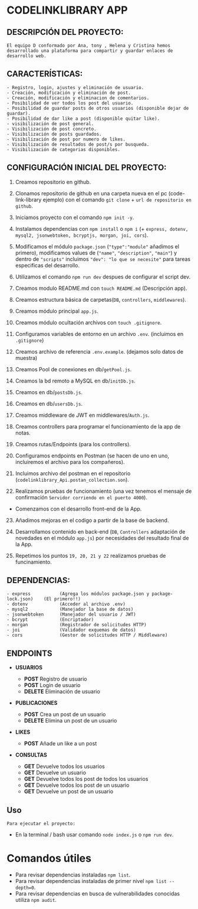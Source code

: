 # CODELINKLIBRARY APP

## DESCRIPCIÓN DEL PROYECTO:

    El equipo D conformado por Ana, tony , Helena y Cristina hemos desarrollado una plataforma para compartir y guardar enlaces de desarrollo web.

## CARACTERÍSTICAS:

    - Registro, login, ajustes y eliminación de usuario.
    - Creación, modificación y eliminación de post.
    - Creación, modificación y eliminacion de comentarios.
    - Posibilidad de ver todos los post del usuario.
    - Posibilidad de guardar posts de otros usuarios (disponible dejar de guardar).
    - Posibilidad de dar like a post (disponible quitar like). 
    - visibilización de post general.
    - Visibilización de post concreto.  
    - Visibilización de posts guardados.
    - Visibilización de post por numero de likes.
    - Visibilización de resultados de post/s por busqueda.
    - Visibilización de categorias disponibles.

## CONFIGURACIÓN INICIAL DEL PROYECTO:

1. Creamos repositorio en github.

2. Clonamos repositorio de github en una carpeta nueva en el pc (code-link-library ejemplo) con el comando `git clone` + `url de repositorio en github`.

3. Iniciamos proyecto con el comando `npm init -y`.
4. Instalamos dependencias con `npm install` o `npm i` (+ `express, dotenv, mysql2, jsonwebtoken, bcryptjs, morgan, joi, cors`).

5. Modificamos el módulo `package.json` (`"type":"module"` añadimos el primero), modificamos values de (`"name"`, `"description"`, `"main"`) y dentro de `"scripts"` incluimos `"dev": "lo que se necesite"` para tareas especificas del desarrollo.

6. Utilizamos el comando `npm run dev` despues de configurar el script dev.

7. Creamos modulo README.md con `touch README.md` (Descripción app).

8. Creamos estructura básica de carpetas(`DB`, `controllers`, `middlewares`).

9. Creamos módulo principal `app.js`.

10. Creamos módulo ocultación archivos con `touch .gitignore`.

11. Configuramos variables de entorno en un archivo `.env`. (incluimos en `.gitignore`)

12. Creamos archivo de referencia `.env.example`. (dejamos solo datos de muestra)

13. Creamos Pool de conexiones en db/`getPool.js`.

14. Creamos la bd remoto a MySQL en db/`initDb.js`.

15. Creamos en db/`postsDb.js`.

16. Creamos en db/`usersDb.js`.

17. Creamos middleware de JWT en middlewares/`Auth.js`.

18. Creamos controllers para programar el funcionamiento de la app de notas.

19. Creamos rutas/Endpoints (para los controllers).

20. Configuramos endpoints en Postman (se hacen de uno en uno, incluiremos el archivo para los compañeros).

21. Incluimos archivo del postman en el repositorio (`codelinklibrary_Api.postan_collection.son`).

22. Realizamos pruebas de funcionamiento (una vez tenemos el mensaje de confirmación `Servidor corriendo en el puerto 4000`).

- Comenzamos con el desarrollo front-end de la App.

23. Añadimos mejoras en el codigo a partir de la base de backend.

24. Desarrollamos contenido en back-end (`DB`, `Controllers` adaptación de novedades en el módulo `app.js`) por necesidades del resultado final de la App. 

25. Repetimos los puntos `19, 20, 21 y 22` realizamos pruebas de funcinamiento.



## DEPENDENCIAS:

    - express           (Agrega los módulos package.json y package-lock.json)    (El primero!!)
    - dotenv            (Acceder al archivo .env)
    - mysql2            (Manejador la base de datos)
    - jsonwebtoken      (Manejador del usuario / JWT)
    - bcrypt            (Encriptador)
    - morgan            (Registrador de solicitudes HTTP)
    - joi               (Validador exquemas de datos)
    - cors              (Gestor de solicitudes HTTP / Middleware)

## ENDPOINTS

- **USUARIOS**

  - **POST** Registro de usuario
  - **POST** Login de usuario
  - **DELETE** Eliminación de usuario

- **PUBLICACIONES**

  - **POST** Crea un post de un usuario
  - **DELETE** Elimina un post de un usuario

- **LIKES**

  - **POST** Añade un like a un post

- **CONSULTAS**

  - **GET** Devuelve todos los usuarios
  - **GET** Devuelve un usuario
  - **GET** Devuelve todos los post de todos los usuarios
  - **GET** Devuelve todos los post de un usuario
  - **GET** Devuelve un post de un usuario

## Uso

    Para ejecutar el proyecto:

- En la terminal / bash usar comando `node index.js` o `npm run dev`.

# Comandos útiles

- Para revisar dependencias instaladas `npm list`.
- Para revisar dependencias instaladas de primer nivel `npm list --depth=0`.
- Para revisar dependencias en busca de vulnerabilidades conocidas utiliza `npm audit`.
